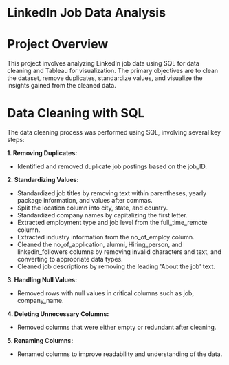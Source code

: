 # LinkedIn Job Data Analysis


# Project Overview
This project involves analyzing LinkedIn job data using SQL for data cleaning and Tableau for visualization. The primary objectives are to clean the dataset, remove duplicates, standardize values, and visualize the insights gained from the cleaned data.

# Data Cleaning with SQL
The data cleaning process was performed using SQL, involving several key steps:

**1. Removing Duplicates:**
- Identified and removed duplicate job postings based on the job_ID.

**2. Standardizing Values:**
- Standardized job titles by removing text within parentheses, yearly package information, and values after commas.
- Split the location column into city, state, and country.
- Standardized company names by capitalizing the first letter.
- Extracted employment type and job level from the full_time_remote column.
- Extracted industry information from the no_of_employ column.
- Cleaned the no_of_application, alumni, Hiring_person, and linkedin_followers columns by removing invalid characters and text, and converting to appropriate data types.
- Cleaned job descriptions by removing the leading 'About the job' text.
  
**3. Handling Null Values:**
- Removed rows with null values in critical columns such as job, company_name.
  
**4. Deleting Unnecessary Columns:**
- Removed columns that were either empty or redundant after cleaning.

**5. Renaming Columns:**
- Renamed columns to improve readability and understanding of the data.
